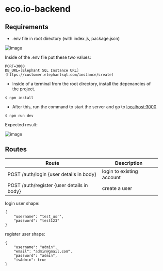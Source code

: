 # eco.io-backend

## Requirements

- .env file in root directory (with index.js, package.json)

![image](https://user-images.githubusercontent.com/75338985/227611111-8cf936bc-7692-4f4e-b269-4279670c225f.png)

Inside of the .env file put these two values:
```
PORT=3000
DB_URL=[Elephant SQL Instance URL](https://customer.elephantsql.com/instance/create)
```


- Inside of a terminal from the root directory, install the depenancies of the project.

```
$ npm install
```

- After this, run the command to start the server and go to [localhost:3000](http://localhost:3000)

```
$ npm run dev
```

Expected result:

![image](https://user-images.githubusercontent.com/75338985/227611868-20cdf626-55b9-49f6-8149-7f396d4147e3.png)


## Routes

| Route | Description |
|--------------|-------------|
| POST /auth/login {user details in body} | login to existing account |
| POST /auth/register {user details in body} | create a user |


login user shape: 
```
{
    "username": "test_usr",
    "password": "test123"
}
```

register user shape: 
```
{
    "username": "admin",
    "email": "admin@gmail.com",
    "password": "admin",
    "isAdmin": true
}
```
